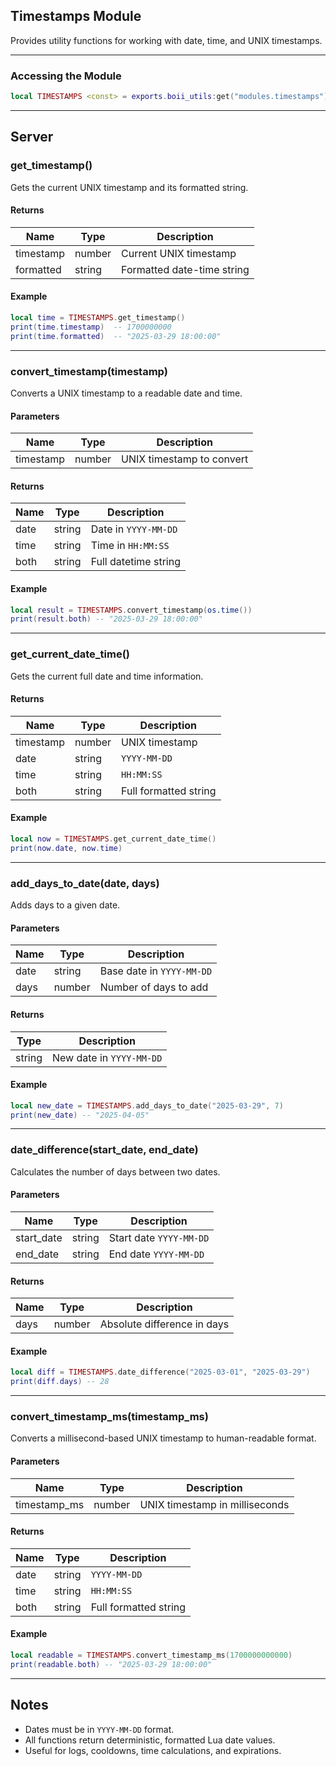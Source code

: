 ## Timestamps Module

Provides utility functions for working with date, time, and UNIX timestamps.

---

### Accessing the Module

```lua
local TIMESTAMPS <const> = exports.boii_utils:get("modules.timestamps")
```

---

## Server

### get_timestamp()

Gets the current UNIX timestamp and its formatted string.

#### Returns
| Name       | Type    | Description                       |
|------------|---------|-----------------------------------|
| timestamp  | number  | Current UNIX timestamp            |
| formatted  | string  | Formatted date-time string        |

#### Example
```lua
local time = TIMESTAMPS.get_timestamp()
print(time.timestamp)  -- 1700000000
print(time.formatted)  -- "2025-03-29 18:00:00"
```

---

### convert_timestamp(timestamp)

Converts a UNIX timestamp to a readable date and time.

#### Parameters
| Name      | Type   | Description            |
|-----------|--------|------------------------|
| timestamp | number | UNIX timestamp to convert |

#### Returns
| Name   | Type   | Description            |
|--------|--------|------------------------|
| date   | string | Date in `YYYY-MM-DD`   |
| time   | string | Time in `HH:MM:SS`     |
| both   | string | Full datetime string   |

#### Example
```lua
local result = TIMESTAMPS.convert_timestamp(os.time())
print(result.both) -- "2025-03-29 18:00:00"
```

---

### get_current_date_time()

Gets the current full date and time information.

#### Returns
| Name       | Type    | Description                |
|------------|---------|----------------------------|
| timestamp  | number  | UNIX timestamp             |
| date       | string  | `YYYY-MM-DD`               |
| time       | string  | `HH:MM:SS`                 |
| both       | string  | Full formatted string      |

#### Example
```lua
local now = TIMESTAMPS.get_current_date_time()
print(now.date, now.time)
```

---

### add_days_to_date(date, days)

Adds days to a given date.

#### Parameters
| Name  | Type   | Description                    |
|-------|--------|--------------------------------|
| date  | string | Base date in `YYYY-MM-DD`      |
| days  | number | Number of days to add          |

#### Returns
| Type   | Description               |
|--------|---------------------------|
| string | New date in `YYYY-MM-DD` |

#### Example
```lua
local new_date = TIMESTAMPS.add_days_to_date("2025-03-29", 7)
print(new_date) -- "2025-04-05"
```

---

### date_difference(start_date, end_date)

Calculates the number of days between two dates.

#### Parameters
| Name        | Type   | Description               |
|-------------|--------|---------------------------|
| start_date  | string | Start date `YYYY-MM-DD`   |
| end_date    | string | End date `YYYY-MM-DD`     |

#### Returns
| Name | Type   | Description                  |
|------|--------|------------------------------|
| days | number | Absolute difference in days  |

#### Example
```lua
local diff = TIMESTAMPS.date_difference("2025-03-01", "2025-03-29")
print(diff.days) -- 28
```

---

### convert_timestamp_ms(timestamp_ms)

Converts a millisecond-based UNIX timestamp to human-readable format.

#### Parameters
| Name         | Type   | Description                     |
|--------------|--------|---------------------------------|
| timestamp_ms | number | UNIX timestamp in milliseconds  |

#### Returns
| Name   | Type   | Description            |
|--------|--------|------------------------|
| date   | string | `YYYY-MM-DD`           |
| time   | string | `HH:MM:SS`             |
| both   | string | Full formatted string  |

#### Example
```lua
local readable = TIMESTAMPS.convert_timestamp_ms(1700000000000)
print(readable.both) -- "2025-03-29 18:00:00"
```

---

## Notes

- Dates must be in `YYYY-MM-DD` format.
- All functions return deterministic, formatted Lua date values.
- Useful for logs, cooldowns, time calculations, and expirations.